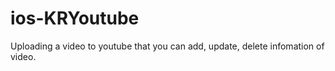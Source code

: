 ios-KRYoutube
=============

Uploading a video to youtube that you can add, update, delete infomation of video.
